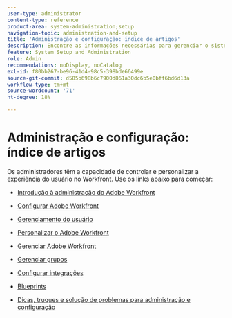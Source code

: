 ```yaml
---
user-type: administrator
content-type: reference
product-area: system-administration;setup
navigation-topic: administration-and-setup
title: 'Administração e configuração: índice de artigos'
description: Encontre as informações necessárias para gerenciar o sistema Workfront.
feature: System Setup and Administration
role: Admin
recommendations: noDisplay, noCatalog
exl-id: f80bb267-be96-41d4-98c5-398bde66499e
source-git-commit: d585b698b6c7900d861a30dc6b5e0bff6bd6d13a
workflow-type: tm+mt
source-wordcount: '71'
ht-degree: 18%

---
```


# Administração e configuração: índice de artigos

<!-- Audited: 12/2023 -->

Os administradores têm a capacidade de controlar e personalizar a experiência do usuário no Workfront. Use os links abaixo para começar:

* [Introdução à administração do Adobe Workfront](../administration-and-setup/get-started-wf-administration/get-started-with-wf-administration.md)
  <!--
  <li data-mc-conditions="QuicksilverOrClassic.Draft mode"><a href="../administration-and-setup/adobe-admin-console/wf-admin-in-admin-console.md" class="MCXref xref" xrefformat="{para}">Workfront administration in the Adobe Admin Console</a> </li>
  -->

* [Configurar Adobe Workfront](../administration-and-setup/set-up-workfront/set-up-workfront.md)
* [Gerenciamento do usuário](../administration-and-setup/add-users/add-users.md)
* [Personalizar o Adobe Workfront](../administration-and-setup/customize-workfront/customize-workfront.md)
* [Gerenciar Adobe Workfront](../administration-and-setup/manage-workfront/manage-workfront.md)
* [Gerenciar grupos](../administration-and-setup/manage-groups/manage-groups.md)
* [Configurar integrações](../administration-and-setup/configure-integrations/workfront-integrations.md)
* [Blueprints](../administration-and-setup/blueprints/blueprints.md)
* [Dicas, truques e solução de problemas para administração e configuração](../administration-and-setup/tips-tricks-and-troubleshooting/ttt-admin-setup.md)

